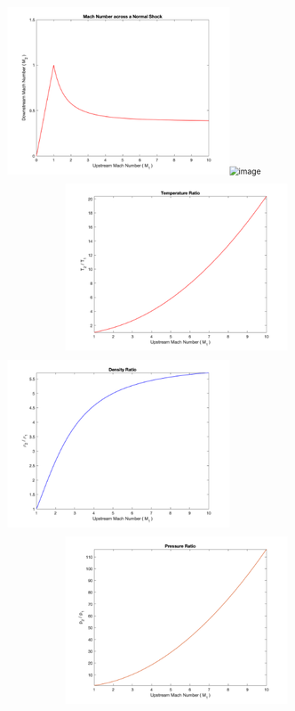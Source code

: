 <span align="left"><img src="./Images/NormalShock_MachNumber.png" alt="drawing" width="400"/></span><span margin="300px"><img width="300" alt="image" src="https://user-images.githubusercontent.com/68218266/169888080-64dbb47f-06ea-4dde-ad7b-818b86fa5859.png"></span>
<p align="right"><img src="./Images/NormalShock_TemperatureRatio.png" alt="drawing" width="400"/></p>
<p align="left"><img src="./Images/NormalShock_DensityRatio.png" alt="drawing" width="400"/></p>
<p align="right"><img src="./Images/NormalShock_PressureRatio.png" alt="drawing" width="400"/></p>

